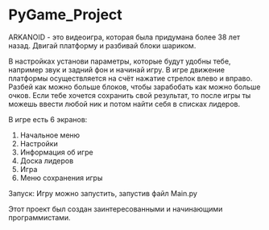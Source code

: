 # PyGame_Project
ARKANOID - это видеоигра, которая была придумана более 38 лет назад. Двигай платформу и разбивай блоки шариком.

В настройках установи параметры, которые будут удобны тебе, например звук и задний фон и начинай игру. В игре движение платформы осуществляется на счёт нажатие стрелок влево и вправо.
Разбей как можно больше блоков, чтобы зарабобать как можно больше очков.
Если тебе хочется сохранить свой результат, то после игры ты можешь ввести любой ник и потом найти себя в списках лидеров.

В игре есть 6 экранов:
 1. Начальное меню
 2. Настройки
 3. Информация об игре
 4. Доска лидеров
 5. Игра
 6. Меню сохранения игры

Запуск:
Игру можно запустить, запустив файл Main.py

Этот проект был создан заинтересованными и начинающими программистами.
